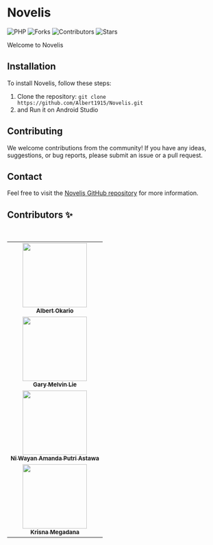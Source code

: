 

# Novelis

![PHP](https://img.shields.io/badge/Kotlin-FFD43B?style=for-the-badge&logo=kotlin&logoColor=blue)
![Forks](https://img.shields.io/github/forks/Albert1915/Novelis?style=for-the-badge)
![Contributors](https://img.shields.io/github/contributors/Albert1915/Novelis?style=for-the-badge)
![Stars](https://img.shields.io/github/stars/Albert1915/Novelis?style=for-the-badge)

Welcome to Novelis

## Installation

To install Novelis, follow these steps:

1. Clone the repository: `git clone https://github.com/Albert1915/Novelis.git`
2. and Run it on Android Studio
   
## Contributing

We welcome contributions from the community! If you have any ideas, suggestions, or bug reports, please submit an issue or a pull request.

## Contact

Feel free to visit the [Novelis GitHub repository](https://github.com/Albert1915/Novelis) for more information.

## Contributors ✨
<br>
<table align="center">
  <tr>
    <td align="center"><a href="https://github.com/Albert1915"><img src="https://avatars.githubusercontent.com/u/76970766?s=400&u=adf4015762046d3e3ab4178b48366719243df2fc&v=4" width="150px;" alt=""/><br><sub><b>Albert Okario</b></sub></td> 
  </tr>
  <tr>
    <td align="center"><a href="https://github.com/GaryMelvin"><img src="https://avatars.githubusercontent.com/u/101509681?v=4" width="150px;" alt=""/><br><sub><b>Gary Melvin Lie</b></sub></td> 
  </tr>
  <tr>
    <td align="center"><a href="https://github.com/jstmnd"><img src="https://avatars.githubusercontent.com/u/99030230?v=4" width="150px;" alt=""/><br><sub><b>Ni Wayan Amanda Putri Astawa</b></sub></td> 
  </tr>
  <tr>
    <td align="center"><a href="https://github.com/krisna595"><img src="https://avatars.githubusercontent.com/u/52460506?v=4" width="150px;" alt=""/><br><sub><b>Krisna Megadana</b></sub></td> 
  </tr>
</table>

